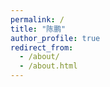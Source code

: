 ```yaml
---
permalink: /
title: "陈鹏"
author_profile: true
redirect_from: 
  - /about/
  - /about.html
---
```



